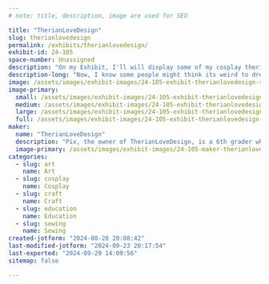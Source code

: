 ```yaml
---
# note: title, description, image are used for SEO

title: "TherianLoveDesign"
slug: therianlovedesign
permalink: /exhibits/therianlovedesign/
exhibit-id: 24-105
space-number: Unassigned
description: "On my Exhibit, I'll will display some of my cosplay therian masks. Hope to see you there!"
description-long: "Now, I know some people might think its weird to dress up a animal, but let me tell you, its the best decision I've ever made. I mean, who wouldn't want to be a majestic creature for a day? But lets e real, its not just about the costumes, its about embracing our true selves and socializing with other people. And yes that might mean walking around on all fours, but that's just part of the fun! And let's not forget about the therapeutic benefits. I mean, who needs a therapist when you can just howl at the moon and roll around in the grass? Now, that what I call true animal therapy! So let's keep spreading therian love, one animal cosplay at a time. And in all seriousness, this is just pretend! We know we are human being, but life's too short to take ourselves seriously! Thanks for following me on this wild and furry journey, see you at the worlds greatest show and tell, Maker Faire Orlando!"
image: /assets/images/exhibit-images/24-105-exhibit-therianlovedesign-screenshot-2024-08-28-193412-large.png
image-primary: 
  small: /assets/images/exhibit-images/24-105-exhibit-therianlovedesign-screenshot-2024-08-28-193412-small.png
  medium: /assets/images/exhibit-images/24-105-exhibit-therianlovedesign-screenshot-2024-08-28-193412-medium.png
  large: /assets/images/exhibit-images/24-105-exhibit-therianlovedesign-screenshot-2024-08-28-193412-large.png
  full: /assets/images/exhibit-images/24-105-exhibit-therianlovedesign-screenshot-2024-08-28-193412-full.png
maker: 
  name: "TherianLoveDesign"
  description: "Pix, the owner of TherianLoveDesign, is a 6th grader who is very creative and talented. she loves animals and soon became apart of the Furry Fandom and the Therian Community. She makes all of her masks with therian love and with a positive and floofy mindset."
  image-primary: /assets/images/exhibit-images/24-105-maker-therianlovedesign-img-1179-medium.JPEG
categories: 
  - slug: art
    name: Art
  - slug: cosplay
    name: Cosplay
  - slug: craft
    name: Craft
  - slug: education
    name: Education
  - slug: sewing
    name: Sewing
created-jotform: "2024-08-28 20:08:42"
last-modified-jotform: "2024-09-23 20:17:54"
last-exported: "2024-09-29 14:09:56"
sitemap: false

---
```

